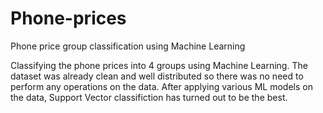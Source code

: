 # Phone-prices
Phone price group classification using Machine Learning

Classifying the phone prices into 4 groups using Machine Learning. The dataset was already clean and well distributed so there was no need to perform any operations 
on the data. 
After applying various ML models on the data, Support Vector classifiction has turned out to be the best. 
